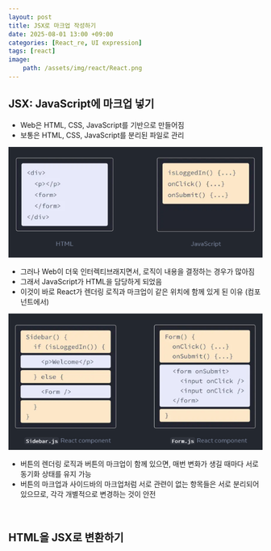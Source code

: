 ```yaml
---
layout: post
title: JSX로 마크업 작성하기
date: 2025-08-01 13:00 +09:00
categories: [React_re, UI expression]
tags: [react]
image:
    path: /assets/img/react/React.png
---
```


## JSX: JavaScript에 마크업 넣기

- Web은 HTML, CSS, JavaScript를 기반으로 만들어짐
- 보통은 HTML, CSS, JavaScript를 분리된 파일로 관리

![](/assets/img/react/react_re_03_01.png)

- 그러나 Web이 더욱 인터렉티브래지면서, 로직이 내용을 결정하는 경우가 많아짐
- 그래서 JavaScript가 HTML을 담당하게 되었음
- 이것이 바로 React가 렌더링 로직과 마크업이 같은 위치에 함께 있게 된 이유 (컴포넌트에서)

![](/assets/img/react/react_re_03_02.png)

- 버튼의 렌더링 로직과 버튼의 마크업이 함께 있으면, 매번 변화가 생길 때마다 서로 동기화 상태를 유지 가능
- 버튼의 마크업과 사이드바의 마크업처럼 서로 관련이 없는 항목들은 서로 분리되어 있으므로, 각각 개별적으로 변경하는 것이 안전

<br>

## HTML을 JSX로 변환하기

